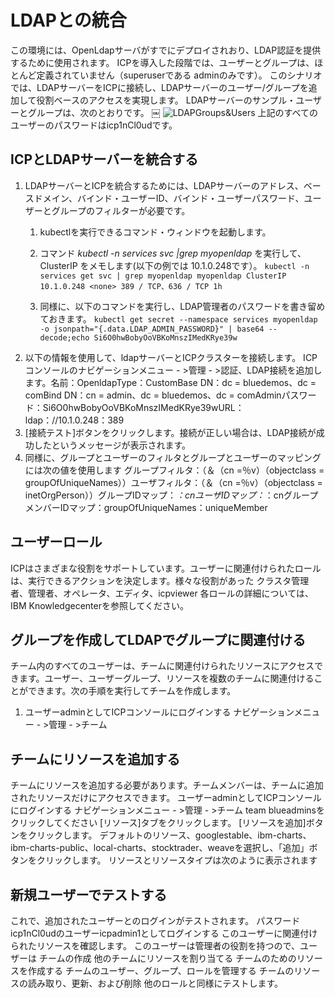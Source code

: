 # LDAPとの統合
この環境には、OpenLdapサーバがすでにデプロイされおり、LDAP認証を提供するために使用されます。 ICPを導入した段階では、ユーザーとグループは、ほとんど定義されていません（superuserである adminのみです）。
このシナリオでは、LDAPサーバーをICPに接続し、LDAPサーバーのユーザー/グループを追加して役割ベースのアクセスを実現します。 LDAPサーバーのサンプル・ユーザーとグループは、次のとおりです。
￼
<source srcset="https://ibm-dte.mybluemix.net/images/tutorials/cloud-private-trial/ldapgroupsandusers.webp" type="image/webp">
<source srcset="http://ibm-dte.mybluemix.net/images/tutorials/cloud-private-trial/ldapgroupsandusers.png" type="image/png"> 
<img src="https://ibm-dte.mybluemix.net/images/tutorials/cloud-private-trial/ldapgroupsandusers.png" alt="LDAPGroups&Users" >
上記のすべてのユーザーのパスワードはicp1nCl0udです。

## ICPとLDAPサーバーを統合する
1. LDAPサーバーとICPを統合するためには、LDAPサーバーのアドレス、ベースドメイン、バインド・ユーザーID、バインド・ユーザーパスワード、ユーザーとグループのフィルターが必要です。
    1. kubectlを実行できるコマンド・ウィンドウを起動します。
    1. コマンド *kubectl -n services svc |grep myopenldap* を実行して、ClusterIP をメモします(以下の例では 10.1.0.248です）。
    `kubectl -n services get svc | grep myopenldap
    myopenldap ClusterIP 10.1.0.248 <none> 389 / TCP、636 / TCP 1h`

    1. 同様に、以下のコマンドを実行し、LDAP管理者のパスワードを書き留めておきます。
    `kubectl get secret --namespace services myopenldap -o jsonpath="{.data.LDAP_ADMIN_PASSWORD}" | base64 --decode;echo
    Si6O0hwBobyOoVBKoMnszIMedKRye39w`
1. 以下の情報を使用して、ldapサーバーとICPクラスターを接続します。 ICPコンソールのナビゲーションメニュー - >管理 - >認証、LDAP接続を追加します。名前：OpenldapType：CustomBase DN：dc = bluedemos、dc = comBind DN：cn = admin、dc = bluedemos、dc = comAdminパスワード：Si6O0hwBobyOoVBKoMnszIMedKRye39wURL：ldap：//10.1.0.248：389
1. [接続テスト]ボタンをクリックします。接続が正しい場合は、LDAP接続が成功したというメッセージが表示されます。
1. 同様に、グループとユーザーのフィルタとグループとユーザーのマッピングには次の値を使用します
グループフィルタ：（＆（cn =％v）（objectclass = groupOfUniqueNames））ユーザフィルタ：（＆（cn =％v）（objectclass = inetOrgPerson））グループIDマップ：*：cnユーザIDマップ：*：cnグループメンバーIDマップ：groupOfUniqueNames：uniqueMember

## ユーザーロール
ICPはさまざまな役割をサポートしています。ユーザーに関連付けられたロールは、実行できるアクションを決定します。様々な役割があった
クラスタ管理者、管理者、オペレータ、エディタ、icpviewer
各ロールの詳細については、IBM Knowledgecenterを参照してください。

## グループを作成してLDAPでグループに関連付ける
チーム内のすべてのユーザーは、チームに関連付けられたリソースにアクセスできます。ユーザー、ユーザーグループ、リソースを複数のチームに関連付けることができます。次の手順を実行してチームを作成します。
1. ユーザーadminとしてICPコンソールにログインする
ナビゲーションメニュー - >管理 - >チーム

## チームにリソースを追加する
チームにリソースを追加する必要があります。チームメンバーは、チームに追加されたリソースだけにアクセスできます。
ユーザーadminとしてICPコンソールにログインする
ナビゲーションメニュー - >管理 - >チーム
team blueadminsをクリックしてください
[リソース]タブをクリックします。
[リソースを追加]ボタンをクリックします。
デフォルトのリソース、googlestable、ibm-charts、ibm-charts-public、local-charts、stocktrader、weaveを選択し、「追加」ボタンをクリックします。
リソースとリソースタイプは次のように表示されます

## 新規ユーザーでテストする
これで、追加されたユーザーとのログインがテストされます。
パスワードicp1nCl0udのユーザーicpadmin1としてログインする
このユーザーに関連付けられたリソースを確認します。
このユーザーは管理者の役割を持つので、ユーザーは
チームの作成
他のチームにリソースを割り当てる
チームのためのリソースを作成する
チームのユーザー、グループ、ロールを管理する
チームのリソースの読み取り、更新、および削除
他のロールと同様にテストします。
